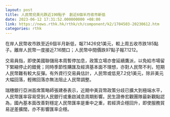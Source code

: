 ```yaml
---
layout: post
title: 人民幣兌美元跌近190點子　創近6個半月收市新低
date: 2023-06-12 17:31:52.000000000 +08:00
link: https://news.rthk.hk/rthk/ch/component/k2/1704503-20230612.htm
categories: rthk
---
```


在岸人民幣收市跌至近6個半月新低，報7.1426兌1美元，較上周五收市跌185點子。離岸人民幣一度接近7.16關口；人民幣中間價跌97點子報7.1212。

交易員指，即使美國聯儲局本周暫停加息，政策立場亦會延續鷹派，以免給市場留下緊縮停止的錯覺；同時季節性購匯及經濟基本面不理想，亦對人民幣不利，短期人民幣難有較大反彈。有外資行交易員估計，人民幣或低見7.2兌1美元，除非美元大幅回落，輕微回落亦無法阻止人民幣調整。

瑞穗銀行亞洲首席策略師張建泰表示，近期中美貨幣政策分歧已擴大到極端水平，人民幣匯率容易受到人民銀行或重啟減息周期影響。民生證券宏觀團隊最新觀點認為，國內基本面改善對穩定人民幣匯率是重中之重，若經濟企穩回升，即使服務貿易逆差擴闊，亦不影響匯率企穩。
